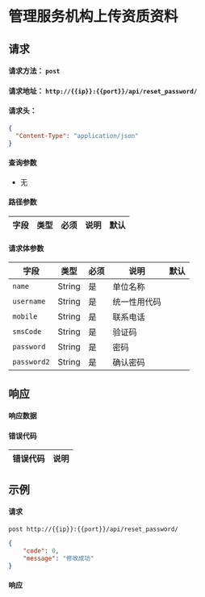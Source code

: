 # 管理服务机构上传资质资料

## 请求

#### 请求方法： `post`

#### 请求地址： `http://{{ip}}:{{port}}/api/reset_password/`

#### 请求头：

```json
{
  "Content-Type": "application/json"
}
```

#### 查询参数

* 无

#### 路径参数

| 字段               | 类型   | 必须 | 说明                           | 默认 |
| ------------------ | ------ | ---- | ------------------------------ | ---- |


#### 请求体参数

| 字段               | 类型   | 必须 | 说明                           | 默认 |
| ------------------ | ------ | ---- | ------------------------------ | ---- |
| `name`             | String | 是   | 单位名称                       |      |
| `username`             | String | 是   | 统一性用代码                       |      |
| `mobile`             | String | 是   | 联系电话                       |      |
| `smsCode`             | String | 是   | 验证码                       |      |
| `password`             | String | 是   | 密码                       |      |
| `password2`             | String | 是   | 确认密码                       |      |


## 响应

#### 响应数据

#### 错误代码

| 错误代码 | 说明             |
| -------- | ---------------- |


## 示例

#### 请求

`post http://{{ip}}:{{port}}/api/reset_password/`
```json
{
	"code": 0,
	"message": "修改成功"
}
```

#### 响应

```json

```

